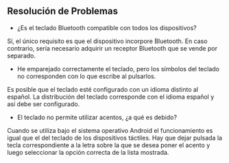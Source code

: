 ## Resolución de Problemas

* ¿Es el teclado Bluetooth compatible con todos los dispositivos?

Sí, el único requisito es que el dispositivo incorpore Bluetooth. En caso contrario, sería necesario adquirir un receptor Bluetooth que se vende por separado.

* He emparejado correctamente el teclado, pero los símbolos del teclado no corresponden con lo que escribe al pulsarlos.

Es posible que el teclado esté configurado con un idioma distinto al español. La distribución del teclado corresponde con el idioma español y así debe ser configurado.

* El teclado no permite utilizar acentos, ¿a qué es debido?

Cuando se utiliza bajo el sistema operativo Android el funcionamiento es igual que el del teclado de los dispositivos táctiles. Hay que dejar pulsada la tecla correspondiente a la letra sobre la que se desea poner el acento y luego seleccionar la opción correcta de la lista mostrada.

